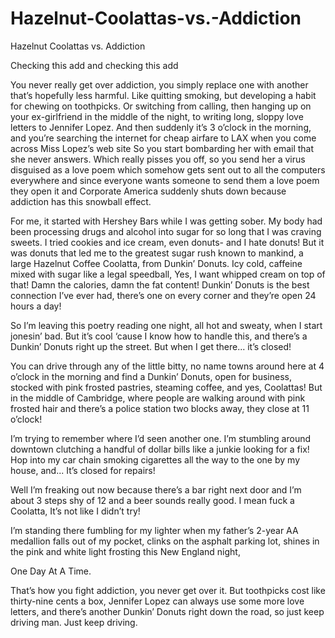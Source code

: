 # Hazelnut-Coolattas-vs.-Addiction

Hazelnut Coolattas vs. Addiction

Checking this add 
and checking this add

You never really get over addiction, 
you simply replace one with another that’s hopefully less harmful.
Like quitting smoking, but developing a habit for chewing on toothpicks. 
Or switching from calling, 
then hanging up on your ex-girlfriend in the middle of the night,
to writing long, sloppy love letters to Jennifer Lopez.
And then suddenly it’s 3 o’clock in the morning,
and you’re searching the internet for cheap airfare to LAX
when you come across Miss Lopez’s web site
So you start bombarding her with email that she never answers.
Which really pisses you off, 
so you send her a virus disguised as a love poem
which somehow gets sent out to all the computers everywhere
and since everyone wants someone to send them a love poem they open it 
and Corporate America suddenly shuts down because addiction has this snowball effect.

For me, it started with Hershey Bars while I was getting sober.
My body had been processing drugs and alcohol into sugar for so long 
that I was craving sweets.
I tried cookies and ice cream, even donuts- 
and I hate donuts!
But it was donuts that led me to the greatest sugar rush known to mankind,
a large Hazelnut Coffee Coolatta, 
from Dunkin’ Donuts.
Icy cold, caffeine mixed with sugar like a legal speedball,
Yes, I want whipped cream on top of that!
Damn the calories, 
damn the fat content!
Dunkin’ Donuts is the best connection I’ve ever had, 
there’s one on every corner and they’re open 24 hours a day!

So I’m leaving this poetry reading one night,
all hot and sweaty,
when I start jonesin’ bad.
But it’s cool ‘cause I know how to handle this,
and there’s a Dunkin’ Donuts right up the street.
But when I get there... 
it’s closed!

You can drive through any of the little bitty, no name towns around here
 at 4 o’clock in the morning and find a Dunkin’ Donuts, 
open for business, stocked with pink frosted pastries, steaming coffee,
and yes, Coolattas!
But in the middle of Cambridge, 
where people are walking around with pink frosted hair
and there’s a police station two blocks away,
they close at 11 o’clock! 

I’m trying to remember where I’d seen another one.
I’m stumbling around downtown clutching a handful of dollar bills 
like a junkie looking for a fix!
Hop into my car chain smoking cigarettes 
all the way to the one by my house, 
and...
It’s closed for repairs!

Well I’m freaking out now
because there’s a bar right next door
and I’m about 3 steps shy of 12
and a beer sounds really good.
I mean fuck a Coolatta, 
It’s not like I didn’t try!

I’m standing there fumbling for my lighter
when my father’s 2-year AA medallion falls out of my pocket,
clinks on the asphalt parking lot,
shines in the pink and white light frosting this New England night,

One Day At A Time.

That’s how you fight addiction, 
you never get over it.
But toothpicks cost like thirty-nine cents a box,
Jennifer Lopez can always use some more love letters,
and there’s another Dunkin’ Donuts right down the road,
so just keep driving man.
Just keep driving.
